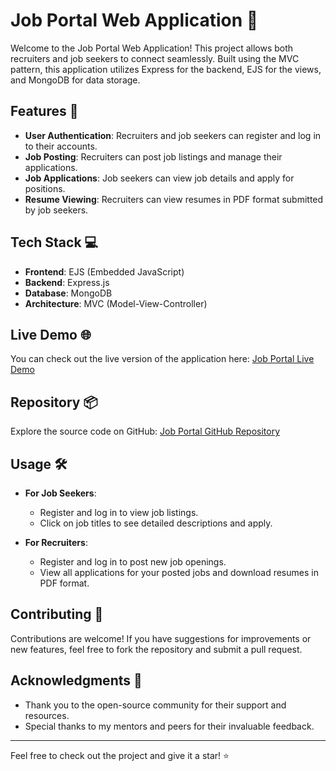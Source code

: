 # Job Portal Web Application 🚀

Welcome to the Job Portal Web Application! This project allows both recruiters and job seekers to connect seamlessly. Built using the MVC pattern, this application utilizes Express for the backend, EJS for the views, and MongoDB for data storage.

## Features 🌟

- **User Authentication**: Recruiters and job seekers can register and log in to their accounts.
- **Job Posting**: Recruiters can post job listings and manage their applications.
- **Job Applications**: Job seekers can view job details and apply for positions.
- **Resume Viewing**: Recruiters can view resumes in PDF format submitted by job seekers.

## Tech Stack 💻

- **Frontend**: EJS (Embedded JavaScript)
- **Backend**: Express.js
- **Database**: MongoDB
- **Architecture**: MVC (Model-View-Controller)

## Live Demo 🌐

You can check out the live version of the application here: [Job Portal Live Demo](https://easily-jobportal-new.onrender.com/)

## Repository 📦

Explore the source code on GitHub: [Job Portal GitHub Repository](https://github.com/SachinBhawar/easily-job-portal-web-mvc-app)

## Usage 🛠️

- **For Job Seekers**:
  - Register and log in to view job listings.
  - Click on job titles to see detailed descriptions and apply.

- **For Recruiters**:
  - Register and log in to post new job openings.
  - View all applications for your posted jobs and download resumes in PDF format.

## Contributing 🤝

Contributions are welcome! If you have suggestions for improvements or new features, feel free to fork the repository and submit a pull request.


## Acknowledgments 🙏

- Thank you to the open-source community for their support and resources.
- Special thanks to my mentors and peers for their invaluable feedback.

---

Feel free to check out the project and give it a star! ⭐

